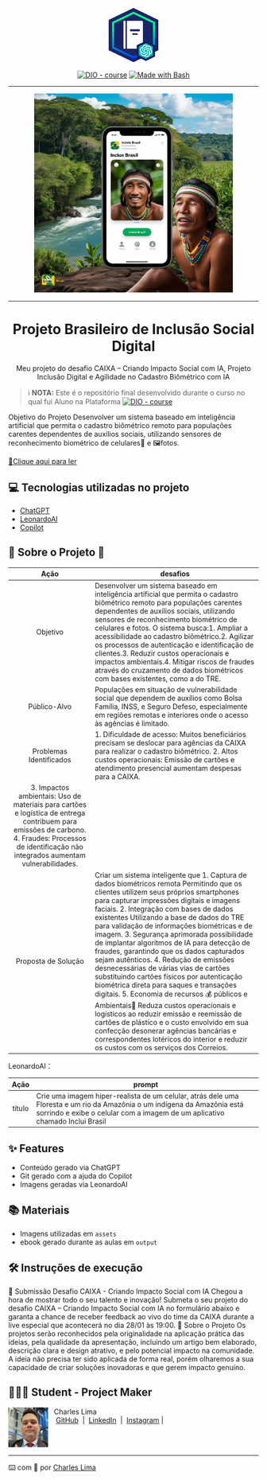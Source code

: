 <p align="center">
    <img width="100" src="/assets/banner.png">
</p>


<p align="center">
<a href="https://dio.me/"><img src="https://img.shields.io/badge/DIO-Course-28DA77?logo=youtube" alt="DIO - course"></a>
<a href="https://www.gnu.org/software/bash/" title="Go to Bash homepage"><img src="https://img.shields.io/badge/Prompt-Project-blue?logo=gnu-bash&amp;logoColor=white" alt="Made with Bash"></a></p>

-------
<p align="center">
<img 
    src="/assets/indigenaLeonardBr.jpg"
    width="400"  
/>
</p>

-------

<h1 align="center">Projeto Brasileiro de Inclusão Social Digital</h1>
<p align="center">Meu projeto do desafio CAIXA – Criando Impacto Social com IA, Projeto Inclusão Digital e Agilidade no Cadastro Biômétrico com IA</p>

> ℹ️ **NOTA:** Este é o repositório final desenvolvido durante o curso no qual fui Aluno na Plataforma <a href="https://dio.me/"><img src="https://img.shields.io/badge/DIO-Course-28DA77?logo=youtube" alt="DIO - course"></a>

Objetivo do Projeto
Desenvolver um sistema baseado em inteligência artificial que permita o cadastro biômétrico remoto para populações carentes dependentes de auxílios sociais, utilizando sensores de reconhecimento biométrico de celulares📱 e 🖼️fotos.


<a href="https://github.com/Underdarkshadow/prompts-recipe-to-create-a-ebook/blob/main/E-book%20Template%20Avenger%20copy.pdf" title="View PDF now"> 📕Clique aqui para ler</a>

## 💻 Tecnologias utilizadas no projeto

- [ChatGPT](https://chat.openai.com/)
- [LeonardoAI](https://app.leonardo.ai/) 
- [Copilot](https://www.microsoft.com/en-us/microsoft-365/copilot)

## 🧠 Sobre o Projeto 🧠

|   Ação   | desafios |
| :------: | -------------------------------------------------------------------------------------------------------------------------------------------------------------------------------------------------------------------------------------------------------------- |
|  Objetivo   | Desenvolver um sistema baseado em inteligência artificial que permita o cadastro biômétrico remoto para populações carentes dependentes de auxílios sociais, utilizando sensores de reconhecimento biométrico de celulares e fotos. O sistema busca:1.	Ampliar a acessibilidade ao cadastro biômétrico.2.	Agilizar os processos de autenticação e identificação de clientes.3.	Reduzir custos operacionais e impactos ambientais.4.	Mitigar riscos de fraudes através do cruzamento de dados biométricos com bases existentes, como a do TRE. |
| Público-Alvo | Populações em situação de vulnerabilidade social que dependem de auxílios como Bolsa Família, INSS, e Seguro Defeso, especialmente em regiões remotas e interiores onde o acesso às agências é limitado. |
| Problemas Identificados | 1.	Dificuldade de acesso: Muitos beneficiários precisam se deslocar para agências da CAIXA para realizar o cadastro biômétrico. 2.	Altos custos operacionais: Emissão de cartões e atendimento presencial aumentam despesas para a CAIXA.
3.	Impactos ambientais: Uso de materiais para cartões e logística de entrega contribuem para emissões de carbono. 4.	Fraudes: Processos de identificação não integrados aumentam vulnerabilidades. |
| Proposta de Solução | Criar um sistema inteligente que 1.	Captura de dados biométricos remota Permitindo que os clientes utilizem seus próprios smartphones para capturar impressões digitais e imagens faciais. 2. Integração com bases de dados existentes Utilizando a base de dados do TRE para validação de informações biométricas e de imagem. 3. Segurança aprimorada possibilidade de implantar algoritmos de IA para detecção de fraudes, garantindo que os dados capturados sejam autênticos. 4. Redução de emissões desnecessárias de várias vias de cartões substituindo cartões físicos por autenticação biométrica direta para saques e transações digitais. 5. Economia de recursos 💰 públicos e Ambientais🌱 Reduza custos operacionais e logísticos ao reduzir emissão e reemissão de cartões de plástico e o custo envolvido em sua confecção desonerar agências bancárias e correspondentes lotéricos do interior e reduzir os custos com os serviços dos Correios. |



LeonardoAI：

|  Ação  | prompt                                                                                 |
| :----: | -------------------------------------------------------------------------------------- |
| título | Crie uma imagem hiper-realista de um celular, atrás dele uma Floresta e um rio da Amazônia o um indígena da Amazônia está sorrindo e exibe o celular com a imagem de um aplicativo chamado Inclui Brasil|




## ✨ Features

- Conteúdo gerado via ChatGPT
- Git gerado com a ajuda do Copilot
- Imagens geradas via LeonardoAI

## 📚 Materiais

- Imagens utilizadas em `assets`
- ebook gerado durante as aulas em `output`

## 🛠️ Instruções de execução

📂 Submissão Desafio CAIXA - Criando Impacto Social com IA
Chegou a hora de mostrar todo o seu talento e inovação! Submeta o seu projeto do desafio CAIXA – Criando Impacto Social com IA no formulário abaixo e garanta a chance de receber feedback ao vivo do time da CAIXA durante a live especial que acontecerá no dia 28/01 às 19:00.
📂 Sobre o Projeto
Os projetos serão reconhecidos pela originalidade na aplicação prática das ideias, pela qualidade da apresentação, incluindo um artigo bem elaborado, descrição clara e design atrativo, e pelo potencial impacto na comunidade. A ideia não precisa ter sido aplicada de forma real, porém olharemos a sua capacidade de criar soluções inovadoras e que gerem impacto genuíno.

## 👋👨‍💻 Student - Project Maker

<p>
    <img 
      align=left 
      margin=10 
      width=80 
      src="https://github.com/Underdarkshadow/prompts-for-podcast-generate-by-ia/blob/main/assets/eu%20executivo.png"
    />
    <p>&nbsp&nbsp&nbspCharles Lima<br>
    &nbsp&nbsp&nbsp
    <a href="https://github.com/Underdarkshadow">GitHub</a>
    &nbsp;|&nbsp;
    <a href="https://www.linkedin.com/in/charles-lima-8a8b40338/">LinkedIn</a>
    &nbsp;|&nbsp;
    <a href="https://www.instagram.com/charles.lima.9889/">Instagram</a>&nbsp;|&nbsp;</p>
</p>
<br/><br/>
<p>

---

⌨️ com 💙 por [Charles Lima](https://github.com/Underdarkshadow)
